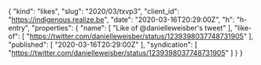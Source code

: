 {
  "kind": "likes",
  "slug": "2020/03/txvp3",
  "client_id": "https://indigenous.realize.be",
  "date": "2020-03-16T20:29:00Z",
  "h": "h-entry",
  "properties": {
    "name": [
      "Like of @danielleweisber's tweet"
    ],
    "like-of": [
      "https://twitter.com/danielleweisber/status/1239398037748731905"
    ],
    "published": [
      "2020-03-16T20:29:00Z"
    ],
    "syndication": [
      "https://twitter.com/danielleweisber/status/1239398037748731905"
    ]
  }
}
